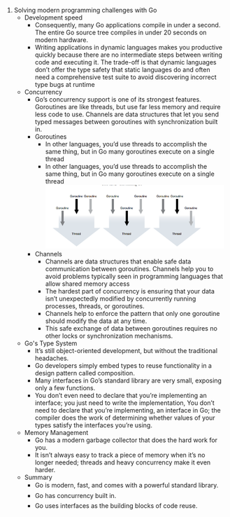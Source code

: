 1. Solving modern programming challenges with Go
    - Development speed
        -  Consequently, many Go applications compile in under a second. The entire Go source tree compiles in under 20 seconds on modern hardware.
        - Writing applications in dynamic languages makes you productive quickly because
there are no intermediate steps between writing code and executing it. The trade-off
is that dynamic languages don’t offer the type safety that static languages do and often
need a comprehensive test suite to avoid discovering incorrect type bugs at runtime
    - Concurrency
        - Go’s concurrency support is one of its strongest features. Goroutines are like
threads, but use far less memory and require less code to use. Channels are data structures that let you send typed messages between goroutines with synchronization built
in.
        - Goroutines
            -  In other languages, you’d use threads to accomplish the
same thing, but in Go many goroutines execute on a single thread
            -  In other languages, you’d use threads to accomplish the
same thing, but in Go many goroutines execute on a single thread
 ![Roroutine](https://github.com/mukeshpilaniya/blog/blob/master/_posts/Golang/images/Screenshot%20from%202022-08-06%2000-35-50.png?raw=true)
        - Channels
            - Channels are data structures that enable safe data communication between goroutines. Channels help you to avoid problems typically seen in programming languages
that allow shared memory access
            - The hardest part of concurrency is ensuring that your data isn’t unexpectedly
modified by concurrently running processes, threads, or goroutines. 
            -  Channels help to enforce the pattern that only one goroutine should modify the data at any time.
            - This safe exchange of data between goroutines requires no other locks or synchronization mechanisms.
    - Go's Type System
        - It’s still object-oriented development, but without the traditional headaches.
        -  Go developers simply embed types to reuse functionality in a design pattern
called composition.
        -  Many interfaces in Go’s standard library are
very small, exposing only a few functions. 
        - You don’t even need to
declare that you’re implementing an interface; you just need to write the implementation, You don’t need to declare that you’re implementing, an interface in Go; the compiler does the work of determining whether values of your
types satisfy the interfaces you’re using.
    - Memory Management
        -  Go has a modern garbage collector that does the
hard work for you. 
        -  It isn’t
always easy to track a piece of memory when it’s no longer needed; threads and heavy
concurrency make it even harder.
    - Summary
        - Go is modern, fast, and comes with a powerful standard library.
        - Go has concurrency built in.
        - Go uses interfaces as the building blocks of code reuse.
